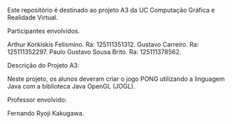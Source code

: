 Este repositório é destinado ao projeto A3 da UC Computação Gráfica e Realidade Virtual.

Participantes envolvidos.

Arthur Korkiskis Felismino. Ra: 125111351312.
Gustavo Carreiro. Ra: 125111352297.
Paulo Gustavo Sousa Brito. Ra: 125111378562.

Descrição do Projeto A3:

Neste projeto, os alunos deveram criar o jogo PONG utilizando a linguagem Java com a biblioteca Java OpenGL (JOGL).

Professor envolvido:

Fernando Ryoji Kakugawa.

